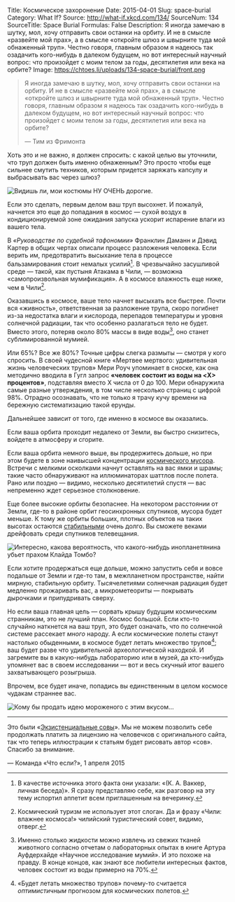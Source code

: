 Title: Космическое захоронение
Date: 2015-04-01
Slug: space-burial
Category: What If?
Source: http://what-if.xkcd.com/134/
SourceNum: 134
SourceTitle: Space Burial
Formulas: False
Description: Я иногда замечаю в шутку, мол, хочу отправить свои останки на орбиту. И не в смысле «развейте мой прах», а в смысле «откройте шлюз и швырните туда мой обнаженный труп». Честно говоря, главным образом я надеюсь так озадачить кого-нибудь в далеком будущем, но вот интересный научный вопрос: что произойдет с моим телом за годы, десятилетия или века на орбите?
Image: https://chtoes.li/uploads/134-space-burial/front.png

> Я иногда замечаю в шутку, мол, хочу отправить свои останки на орбиту. И не в смысле «развейте мой прах», а в смысле «откройте шлюз и швырните туда мой обнаженный труп». Честно говоря, главным образом я надеюсь так озадачить кого-нибудь в далеком будущем, но вот интересный научный вопрос: что произойдет с моим телом за годы, десятилетия или века на орбите?
>
> — Тим из Фримонта

Хоть это и не важно, я должен спросить: с какой целью вы уточнили, что труп должен быть именно обнаженным? Это просто чтобы еще сильнее смутить техников, которым придется заряжать капсулу и выбрасывать вас через шлюз?

![](/uploads/134-space-burial/naked_ru.png "Видишь ли, мои костюмы НУ ОЧЕНЬ дорогие.")

Если это сделать, первым делом ваш труп высохнет. И пожалуй, начнется это еще до попадания в космос — сухой воздух в кондиционируемой зоне ожидания запуска ускорит испарение влаги из вашего тела.

В *«Руководстве по судебной тафономии»* Франклин Даманн и Дэвид Картер в общих чертах описали процесс разложения человека. Если верить им, предотвратить высыхание тела в процессе бальзамирования стоит немалых усилий[^1]. В чрезвычайно засушливой среде — такой, как пустыня Атакама в Чили, — возможна «самопроизвольная мумификация». А в космосе влажность еще ниже, чем в Чили[^2].

[^1]: В качестве источника этого факта они указали: «(К. А. Ваккер, личная беседа)». Я сразу представляю себе, как разговор на эту тему испортил аппетит всем приглашенным на вечеринку.

[^2]: Космический туризм не использует этот слоган. Да и фразу «Чили: влажнее космоса!» чилийский туристический совет, видимо, отверг.

Оказавшись в космосе, ваше тело начнет высыхать все быстрее. Почти вся «живность», ответственная за разложение трупа, скоро погибнет из-за недостатка влаги и кислорода, перепадов температуры и уровня солнечной радиации, так что особенно разлагаться тело не будет. Вместо этого, потеряв около 80% массы в виде воды[^3], оно станет сублимированной мумией.

[^3]: Именно столько жидкости можно извлечь из свежих тканей животного согласно отчетам о лабораторных опытах в книге Артура Ауфдерхайде «Научное исследование мумий». И это похоже на правду. В конце концов, как знают все любители интересных фактов, человек состоит из воды примерно на 70%.

Или 65%? Все же 80%? Точные цифры слегка размыты — смотря у кого спросить. В своей чудесной книге «Мертвее мертвого: удивительная жизнь человеческих трупов» Мери Роуч упоминает в сноске, как она методично вводила в Гугл запрос **«человек состоит из воды на &lt;X> процентов»**, подставляя вместо X числа от 0 до 100. Мери обнаружила самые разные утверждения, в том числе несколько страниц с цифрой 98%. Отрадно осознавать, что не только я трачу кучу времени на бережную систематизацию такой ерунды.

Дальнейшее зависит от того, где именно в космосе вы оказались.

Если ваша орбита проходит недалеко от Земли, вы быстро снизитесь, войдете в атмосферу и сгорите.

Если ваша орбита немного выше, вы продержитесь дольше, но при этом будете в зоне наивысшей концентрации [космического мусора][1]. Встречи с мелкими осколками начнут оставлять на вас ямки и шрамы; такие часто обнаруживают на иллюминаторах шаттлов после полета. Рано или поздно — видимо, несколько десятилетий спустя — вас непременно ждет серьезное столкновение.

Еще более высокие орбиты безопаснее. На некотором расстоянии от Земли, где-то в районе орбит геосинхронных спутников, мусора будет меньше. К тому же орбиты больших, плотных объектов на таких высотах остаются [стабильными][2] очень долго. Вы сможете веками дрейфовать среди спутников телевещания.

![](/uploads/134-space-burial/hbo_ru.png "Интересно, какова вероятность, что какого-нибудь инопланетянина убьет прахом Клайда Томбо?")

Если хотите продержаться еще дольше, можно запустить себя и вовсе подальше от Земли и где-то там, в межпланетном пространстве, найти мирную, стабильную орбиту. Тысячелетиями солнечная радиация будет медленно прожаривать вас, а микрометеориты — покрывать дырочками и припудривать сверху.

Но если ваша главная цель — сорвать крышу будущим космическим странникам, это не лучший план. Космос большой. Если кто-то случайно наткнется на ваш труп, это будет означать, что по солнечной системе рассекает *много* народу. А если космические полеты станут настолько обыденными, в космосе будет летать множество трупов[^4]; ваш будет разве что удивительной археологической находкой. И загремите вы в какую-нибудь лабораторию или в музей, да кто-нибудь упомянет вас в своем исследовании — вот и весь скучный итог вашего захватывающего розыгрыша.

[^4]: «Будет летать множество трупов» почему-то считается *оптимистичным* прогнозом для космических полетов.

Впрочем, все будет иначе, попадись вы единственным в целом космосе чудакам страннее вас.

![](/uploads/134-space-burial/ice_ru.png "Кому бы продать идею мороженого с этим вкусом…")

[1]: http://commons.erau.edu/cgi/viewcontent.cgi?article=1000&context=stm "Лоретта Холл: «История космического мусора» (англ.)"

[2]: http://www.readcube.com/articles/10.1029%2F92JE00032?show_checkout=1 "Анализ орбитальных пертурбаций, воздействующих на объекты на орбитах вблизи Земной геосинхронной орбиты: ЖУРНАЛ ГЕОФИЗИЧЕСКИХ ИССЛЕДОВАНИЙ, том 97, выпуск E3, сс. 3845–3863, 25 марта 1992 (англ.)"

***

Это были «[Экзистенциальные совы](https://vk.com/existowls)». Мы не можем позволить себе продолжать платить за лицензию на человечков с оригинального сайта, так что теперь иллюстрации к статьям будет рисовать автор «сов». Спасибо за внимание.

— Команда «Что если?», 1 апреля 2015

